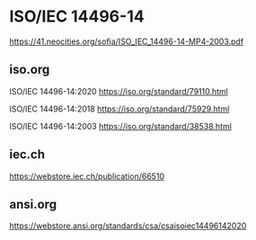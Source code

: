 # ISO/IEC 14496-14

<https://41.neocities.org/sofia/ISO_IEC_14496-14-MP4-2003.pdf>

## iso.org

ISO/IEC 14496-14:2020
https://iso.org/standard/79110.html

ISO/IEC 14496-14:2018
https://iso.org/standard/75929.html

ISO/IEC 14496-14:2003
https://iso.org/standard/38538.html

## iec.ch

https://webstore.iec.ch/publication/66510

## ansi.org

https://webstore.ansi.org/standards/csa/csaisoiec14496142020
